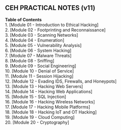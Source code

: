 <h2>CEH PRACTICAL NOTES (v11)</h2> 
<b>Table of Contents</b><br>
1. [Module 01 - Introduction to Ethical Hacking] <br>
2. [Module 02 - Footprinting and Reconnaissance] <br>
3. [Module 03 - Scanning Networks] <br>
4. [Module 04 - Enumeration] <br>
5. [Module 05 - Vulnerability Analysis] <br>
6. [Module 06 - System Hacking] <br>
7. [Module 07 - Malware Threats] <br>
8. [Module 08 - Sniffing] <br>
9. [Module 09 - Social Engineering] <br>
10. [Module 10 - Denial of Service] <br>
11. [Module 11 - Session Hijacking] <br>
12. [Module 12 - Evading IDS, Firewalls, and Honeypots] <br>
13. [Module 13 - Hacking Web Servers] <br>
14. [Module 14 - Hacking Web Applications] <br>
15. [Module 15 - SQL Injection] <br>
16. [Module 16 - Hacking Wireless Networks] <br>
17. [Module 17 - Hacking Mobile Platforms] <br>
18. [Module 18 - Hacking IoT and OT Hacking] <br>
19. [Module 19 - Cloud Computing] <br>
20. [Module 20 - Cryptography] <br>
 <br>



















